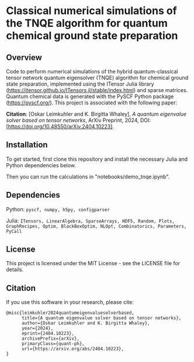 # Classical numerical simulations of the TNQE algorithm for quantum chemical ground state preparation

## Overview

Code to perform numerical simulations of the hybrid quantum-classical tensor network quantum eigensolver (TNQE) algorithm for chemical ground state preparation, implemented using the ITensor Julia library (https://itensor.github.io/ITensors.jl/stable/index.html) and sparse matrices. Quantum chemical data is generated with the PySCF Python package (https://pyscf.org/). This project is associated with the following paper:

**Citation**: [Oskar Leimkuhler and K. Birgitta Whaley], *A quantum eigenvalue solver based on tensor networks*, ArXiv Preprint, 2024, DOI: [https://doi.org/10.48550/arXiv.2404.10223].

## Installation

To get started, first clone this repository and install the necessary Julia and Python dependencies below. 

Then you can run the calculations in "notebooks/demo_tnqe.ipynb".

## Dependencies

Python: `pyscf, numpy, h5py, configparser`

Julia: `ITensors, LinearAlgebra, SparseArrays, HDF5, Random, Plots, GraphRecipes, Optim, BlackBoxOptim, NLOpt, Combinatorics, Parameters, PyCall`

## License
This project is licensed under the MIT License - see the LICENSE file for details.

## Citation
If you use this software in your research, please cite:

```
@misc{leimkuhler2024quantumeigenvaluesolverbased,
      title={A quantum eigenvalue solver based on tensor networks}, 
      author={Oskar Leimkuhler and K. Birgitta Whaley},
      year={2024},
      eprint={2404.10223},
      archivePrefix={arXiv},
      primaryClass={quant-ph},
      url={https://arxiv.org/abs/2404.10223}, 
}
```
